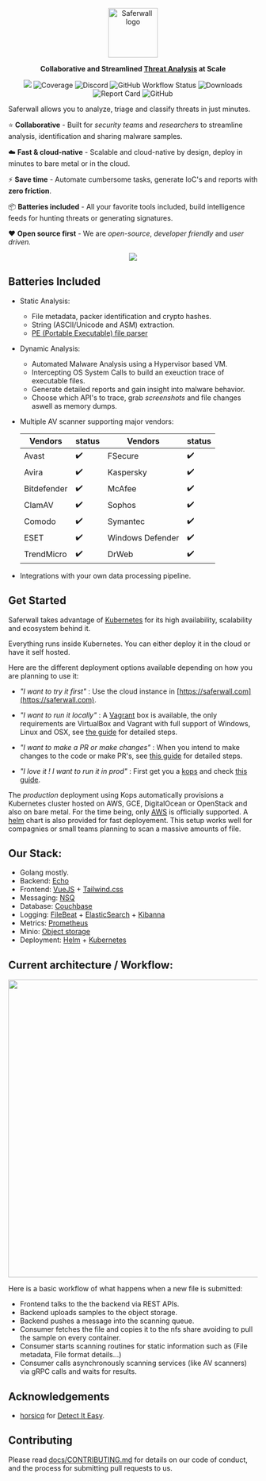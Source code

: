 <p align="center"><a href="https://saferwall.com" target="_blank" rel="noopener noreferrer"><img width="100" src="https://i.imgur.com/zjCOKPo.png" alt="Saferwall logo"></a></p>

<p align="center">
<b>Collaborative and Streamlined <ins>Threat Analysis</ins> at Scale</b>
</p>

<p align="center">
  <a href="https://gitter.im/saferwall/community"><img src="https://img.shields.io/gitter/room/saferwall/community?style=flat-square"></a>
  <img alt="Coverage" src="https://img.shields.io/codecov/c/github/saferwall/saferwall?style=flat-square">
  <img alt="Discord" src="https://img.shields.io/discord/803411418854064148?label=Discord&style=flat-square">
  <img alt="GitHub Workflow Status" src="https://img.shields.io/github/workflow/status/saferwall/saferwall/Consumer%20Go%20Module?style=flat-square">
  <img alt="Downloads" src="https://img.shields.io/github/downloads/saferwall/saferwall/v0.1.0/total?style=flat-square">
  <img alt="Report Card" src="https://goreportcard.com/badge/github.com/saferwall/saferwall">
  <img alt="GitHub" src="https://img.shields.io/github/license/saferwall/saferwall?style=flat-square">
  </p>

<!-- start elevator-pitch -->

Saferwall allows you to analyze, triage and classify threats in just minutes.

<!-- end elevator-pitch -->

:star: **Collaborative** - Built for _security teams_ and _researchers_ to streamline analysis, identification and sharing malware samples.

:cloud: **Fast & cloud-native** - Scalable and cloud-native by design, deploy in minutes to bare metal or in the cloud.

:zap: **Save time** - Automate cumbersome tasks, generate IoC's and reports with **zero friction**.

:package: **Batteries included** - All your favorite tools included, build intelligence feeds for hunting threats or generating signatures.

:heart: **Open source first** - We are _open-source_, _developer friendly_ and _user driven._

<p align="center"><img src="https://i.imgur.com/lYv1B4S.png" width="auto" height="auto"></p>

## Batteries Included

- Static Analysis:

  - File metadata, packer identification and crypto hashes.
  - String (ASCII/Unicode and ASM) extraction.
  - [PE (Portable Executable) file parser](https://github.com/saferwall/pe)

- Dynamic Analysis:

  - Automated Malware Analysis using a Hypervisor based VM.
  - Intercepting OS System Calls to build an exeuction trace of executable files.
  - Generate detailed reports and gain insight into malware behavior.
  - Choose which API's to trace, grab _screenshots_ and file changes aswell as memory dumps.

- Multiple AV scanner supporting major vendors:

  | Vendors     | status             | Vendors          | status             |
  | ----------- | ------------------ | ---------------- | ------------------ |
  | Avast       | :heavy_check_mark: | FSecure          | :heavy_check_mark: |
  | Avira       | :heavy_check_mark: | Kaspersky        | :heavy_check_mark: |
  | Bitdefender | :heavy_check_mark: | McAfee           | :heavy_check_mark: |
  | ClamAV      | :heavy_check_mark: | Sophos           | :heavy_check_mark: |
  | Comodo      | :heavy_check_mark: | Symantec         | :heavy_check_mark: |
  | ESET        | :heavy_check_mark: | Windows Defender | :heavy_check_mark: |
  | TrendMicro  | :heavy_check_mark: | DrWeb            | :heavy_check_mark: |

- Integrations with your own data processing pipeline.

## Get Started

Saferwall takes advantage of [Kubernetes](https://kubernetes.io/) for its high availability, scalability and ecosystem behind it.

Everything runs inside Kubernetes. You can either deploy it in the cloud or have it self hosted.

Here are the different deployment options available depending on how you are planning to use it:

- _"I want to try it first"_ : Use the cloud instance in [https://saferwall.com](https://saferwall.com).

- _"I want to run it locally"_ : A [Vagrant](https://www.vagrantup.com/) box is available, the only requirements are VirtualBox and Vagrant with full support
  of Windows, Linux and OSX, see [the guide](docs/DEPLOYING-TEST.md) for detailed steps.

- _"I want to make a PR or make changes"_ : When you intend to make changes to the code or make PR's, see [this guide](docs/DEPLOYING-DEV.md) for detailed steps.

- _"I love it ! I want to run it in prod"_ : First get you a [kops](https://github.com/kubernetes/kops) and check [this guide](docs/DEPLOYING-PROD.md).

The _production_ deployment using Kops automatically provisions a Kubernetes cluster hosted on AWS, GCE, DigitalOcean or OpenStack and also on bare metal. For the time being, only [AWS](https://aws.amazon.com/) is officially supported. A [helm](https://helm.sh/) chart is also provided for fast deployement. This setup works well for compagnies or small teams planning to scan a massive amounts of file.

## Our Stack:

- Golang mostly.
- Backend: [Echo](https://echo.labstack.com/)
- Frontend: [VueJS](https://vuejs.org/) + [Tailwind.css](https://tailwindcss.com/)
- Messaging: [NSQ](https://nsq.io/)
- Database: [Couchbase](https://www.couchbase.com/)
- Logging: [FileBeat](https://www.elastic.co/beats/filebeat) + [ElasticSearch](https://www.elastic.co/) + [Kibanna](https://www.elastic.co/)
- Metrics: [Prometheus](https://prometheus.io/)
- Minio: [Object storage](https://min.io/)
- Deployment: [Helm](https://helm.sh/) + [Kubernetes](https://kubernetes.io/)

## Current architecture / Workflow:

<p align="center"><img src="https://i.imgur.com/W0qXb5y.png" width="600px" height="auto"></p>

Here is a basic workflow of what happens when a new file is submitted:

- Frontend talks to the the backend via REST APIs.
- Backend uploads samples to the object storage.
- Backend pushes a message into the scanning queue.
- Consumer fetches the file and copies it to the nfs share avoiding to pull the sample on every container.
- Consumer starts scanning routines for static information such as (File metadata, File format details...)
- Consumer calls asynchronously scanning services (like AV scanners) via gRPC calls and waits for results.

## Acknowledgements

- [horsicq](https://github.com/horsicq) for [Detect It Easy](https://github.com/horsicq/Detect-It-Easy).

## Contributing

Please read [docs/CONTRIBUTING.md](docs/CONTRIBUTING.md) for details on our code of conduct, and the process for submitting pull requests to us.
